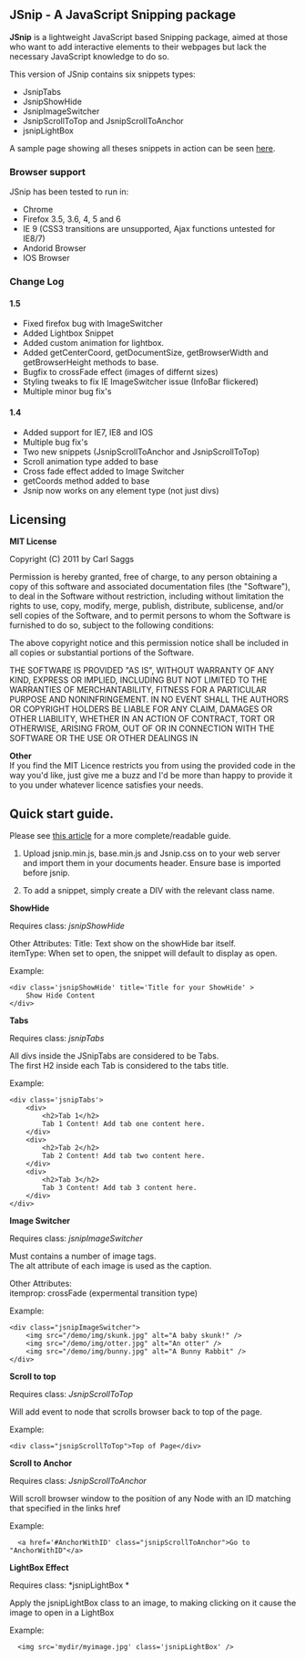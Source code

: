 JSnip - A JavaScript Snipping package
---------------------

**JSnip** is a lightweight JavaScript based Snipping package, aimed at those who want to add interactive 
elements to their webpages but lack the necessary JavaScript knowledge to do so.

This version of JSnip contains six snippets types:

* JsnipTabs
* JsnipShowHide
* JsnipImageSwitcher
* JsnipScrollToTop and JsnipScrollToAnchor
* jsnipLightBox 

A sample page showing all theses snippets in action can be seen [here](http://userbag.co.uk/demo/jsnip/sample.htm).

### Browser support

JSnip has been tested to run in:

* Chrome
* Firefox 3.5, 3.6, 4, 5 and 6
* IE 9 (CSS3 transitions are unsupported, Ajax functions untested for IE8/7)
* Andorid Browser
* IOS Browser

### Change Log

#### 1.5
* Fixed firefox bug with ImageSwitcher
* Added Lightbox Snippet
* Added custom animation for lightbox.
* Added getCenterCoord, getDocumentSize, getBrowserWidth and getBrowserHeight methods to base.
* Bugfix to crossFade effect (images of differnt sizes)
* Styling tweaks to fix IE ImageSwitcher issue (InfoBar flickered)
* Multiple minor bug fix's

#### 1.4
* Added support for IE7, IE8 and IOS
* Multiple bug fix's
* Two new snippets (JsnipScrollToAnchor and JsnipScrollToTop)
* Scroll animation type added to base
* Cross fade effect added to Image Switcher
* getCoords method added to base
* Jsnip now works on any element type (not just divs)


Licensing
---------------------

**MIT License**

Copyright (C) 2011 by Carl Saggs


Permission is hereby granted, free of charge, to any person obtaining a copy
of this software and associated documentation files (the "Software"), to deal
in the Software without restriction, including without limitation the rights
to use, copy, modify, merge, publish, distribute, sublicense, and/or sell
copies of the Software, and to permit persons to whom the Software is
furnished to do so, subject to the following conditions:

The above copyright notice and this permission notice shall be included in
all copies or substantial portions of the Software.

THE SOFTWARE IS PROVIDED "AS IS", WITHOUT WARRANTY OF ANY KIND, EXPRESS OR
IMPLIED, INCLUDING BUT NOT LIMITED TO THE WARRANTIES OF MERCHANTABILITY,
FITNESS FOR A PARTICULAR PURPOSE AND NONINFRINGEMENT. IN NO EVENT SHALL THE
AUTHORS OR COPYRIGHT HOLDERS BE LIABLE FOR ANY CLAIM, DAMAGES OR OTHER
LIABILITY, WHETHER IN AN ACTION OF CONTRACT, TORT OR OTHERWISE, ARISING FROM,
OUT OF OR IN CONNECTION WITH THE SOFTWARE OR THE USE OR OTHER DEALINGS IN
 
**Other**    
If you find the MIT Licence restricts you from using the provided code in the way you'd like, 
just give me a buzz and I'd be more than happy to provide it to you under whatever licence satisfies 
your needs. 

Quick start guide.
---------------------
Please see [this article](http://userbag.co.uk/development/introducing-jsnip/) for a more complete/readable guide.

1. Upload jsnip.min.js, base.min.js and Jsnip.css on to your web server and import them in your documents header. 
   Ensure base is imported before jsnip.

2. To add a snippet, simply create a DIV with the relevant class name.


**ShowHide**

Requires class: *jsnipShowHide*

Other Attributes:
Title: Text show on the showHide bar itself.   
itemType: When set to open, the snippet will default to display as open.

Example:

    <div class='jsnipShowHide' title='Title for your ShowHide' >
        Show Hide Content
    </div>


**Tabs**

Requires class: *jsnipTabs*

All divs inside the JSnipTabs are considered to be Tabs.   
The first H2 inside each Tab is considered to the tabs title.


Example:

    <div class='jsnipTabs'>
        <div>
            <h2>Tab 1</h2>
            Tab 1 Content! Add tab one content here.
        </div>
        <div>
            <h2>Tab 2</h2>
            Tab 2 Content! Add tab two content here.
        </div>
        <div>
            <h2>Tab 3</h2>
            Tab 3 Content! Add tab 3 content here.
        </div>
    </div>


**Image Switcher**

Requires class: *jsnipImageSwitcher*

Must contains a number of image tags.   
The alt attribute of each image is used as the caption.

Other Attributes:     
itemprop: crossFade (expermental transition type)

Example:

    <div class="jsnipImageSwitcher">
        <img src="/demo/img/skunk.jpg" alt="A baby skunk!" />
        <img src="/demo/img/otter.jpg" alt="An otter" />
        <img src="/demo/img/bunny.jpg" alt="A Bunny Rabbit" />
    </div>
	
**Scroll to top**

Requires class: *JsnipScrollToTop*

Will add event to node that scrolls browser back to top of the page.

Example:

    <div class="jsnipScrollToTop">Top of Page</div>
	
	
**Scroll to Anchor**	
	
Requires class: *JsnipScrollToAnchor*

Will scroll browser window to the position of any Node with an ID matching that specified
in the links href

Example:

      <a href='#AnchorWithID' class="jsnipScrollToAnchor">Go to "AnchorWithID"</a>
	  
	  
**LightBox Effect**	
	
Requires class: *jsnipLightBox *

Apply the jsnipLightBox class to an image, to making clicking on it cause the image to open in a LightBox

Example:

      <img src='mydir/myimage.jpg' class='jsnipLightBox' />
	
	
	
	